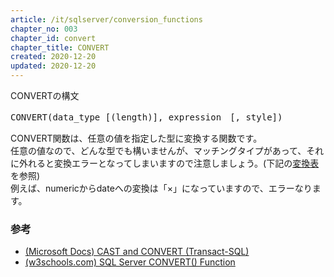 ```yaml
---
article: /it/sqlserver/conversion_functions
chapter_no: 003
chapter_id: convert
chapter_title: CONVERT
created: 2020-12-20
updated: 2020-12-20
---
```

<div class="code-box">
<div class="title">CONVERTの構文</div>
<pre>
CONVERT(data_type [(length)], expression　[, style])
</pre>
</div>

CONVERT関数は、任意の値を指定した型に変換する関数です。  
任意の値なので、どんな型でも構いませんが、マッチングタイプがあって、それに外れると変換エラーとなってしまいますので注意しましょう。(下記の[変換表](#explicit-convertion-table)を参照)  
例えば、numericからdateへの変換は「×」になっていますので、エラーなります。

### 参考
- [(Microsoft Docs) CAST and CONVERT (Transact-SQL)](https://docs.microsoft.com/en-us/sql/t-sql/functions/cast-and-convert-transact-sql?view=sql-server-ver15)
- [(w3schools.com) SQL Server CONVERT() Function](https://www.w3schools.com/sql/func_sqlserver_convert.asp)